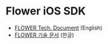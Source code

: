 # Flower iOS SDK

- [FLOWER Tech. Document](https://anypointmedia.atlassian.net/wiki/x/KIBGf) (English)
- [FLOWER 기술 문서](https://anypointmedia.atlassian.net/wiki/x/FwDgeg) (한글)
